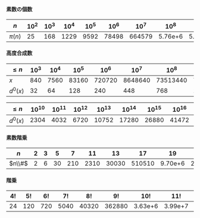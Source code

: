 #### 素数の個数

| $n$ | $10^2$ | $10^3$ | $10^4$ | $10^5$ | $10^6$ | $10^7$ | $10^8$ | $10^9$ | $10^{10}$ |
| --- | --- | --- | --- | --- | --- | --- | --- | --- | --- |
| $\pi(n)$ | 25 | 168 | 1229 | 9592 | 78498 | 664579 | 5.76e+6 | 5.08e+7 | 4.55e+8 |

#### 高度合成数

| $≤n$ | $10^3$ | $10^4$ | $10^5$ | $10^6$ | $10^7$ | $10^8$ | $10^9$ |
| --- | --- | --- | --- | --- | --- | --- | --- |
| $x$ | 840 | 7560 | 83160 | 720720 | 8648640 | 73513440 | 735134400 |
| $d^0(x)$ | 32 | 64 | 128 | 240 | 448 | 768 | 1344 |

| $≤n$ | $10^{10}$ | $10^{11}$ | $10^{12}$ | $10^{13}$ | $10^{14}$ | $10^{15}$ | $10^{16}$ | $10^{17}$ | $10^{18}$ |
| --- | --- | --- | --- | --- | --- | --- | --- | --- | --- |
| $d^0(x)$ | 2304 | 4032 | 6720 | 10752 | 17280 | 26880 | 41472 | 64512 | 103680 |

#### 素数階乗

| $n$ | $2$ | $3$ | $5$ | $7$ | $11$ | $13$ | $17$ | $19$ | $23$ | $29$ |
| --- | --- | --- | --- | --- | --- | --- | --- | --- | --- | --- |
| $n\\#$ | 2 | 6 | 30 | 210 | 2310 | 30030 | 510510 | 9.70e+6 | 2.23e+8 | 6.47e+9 |

#### 階乗

| $4!$ | $5!$ | $6!$ | $7!$ | $8!$ | $9!$ | $10!$ | $11!$ | $12!$ | $13!$ |
| --- | --- | --- | --- | --- | --- | --- | --- | --- | --- |
| 24 | 120 | 720 | 5040 | 40320 | 362880 | 3.63e+6 | 3.99e+7 | 4.79e+8 | 6.23e+9 |
